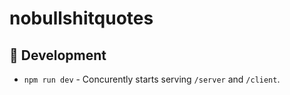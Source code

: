 # nobullshitquotes

## 🚀 Development

* `npm run dev` - Concurently starts serving `/server` and `/client`.
